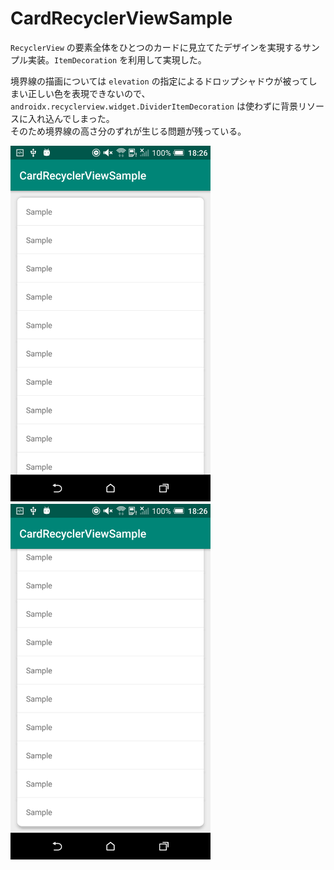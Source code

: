 # CardRecyclerViewSample

`RecyclerView` の要素全体をひとつのカードに見立てたデザインを実現するサンプル実装。`ItemDecoration` を利用して実現した。  

境界線の描画については `elevation` の指定によるドロップシャドウが被ってしまい正しい色を表現できないので、`androidx.recyclerview.widget.DividerItemDecoration` は使わずに背景リソースに入れ込んでしまった。  
そのため境界線の高さ分のずれが生じる問題が残っている。

<img src="screenshots/ss1.png" width="320">　<img src="screenshots/ss2.png" width="320">
